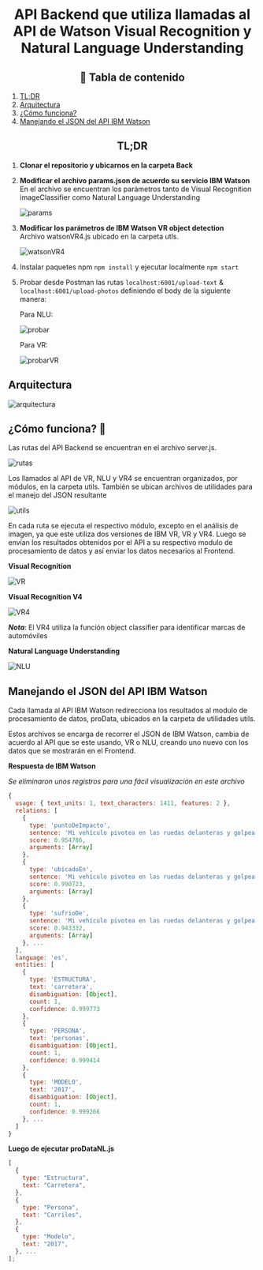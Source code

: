 # <div align=center> API Backend que utiliza llamadas al API de Watson Visual Recognition y Natural Language Understanding </div>

## <div align=center>📑 Tabla de contenido </div>

1. [TL;DR](#tl;dr)
2. [Arquitectura](#arquitectura)
3. [¿Cómo funciona?](#cómo-funciona-)
4. [Manejando el JSON del API IBM Watson](#manejando-el-JSON-del-API-IBM-Watson)

## <div align=center>TL;DR</div>

1. **Clonar el repositorio y ubicarnos en la carpeta Back**

2. **Modificar el archivo params.json de acuerdo su servicio IBM Watson**<br/>
   En el archivo se encuentran los parámetros tanto de Visual Recognition imageClassifier como Natural Language Understanding

   ![params](https://raw.githubusercontent.com/emeloibmco/Watson-NLU-WVR-Web-App/master/Back/.github/params.png)

3. **Modificar los parámetros de IBM Watson VR object detection**<br/> Archivo watsonVR4.js ubicado en la carpeta utls.

   ![watsonVR4](https://raw.githubusercontent.com/emeloibmco/Watson-NLU-WVR-Web-App/master/Back/.github/watsonVR4.png)

4. Instalar paquetes npm `npm install` y ejecutar localmente `npm start`

5. Probar desde Postman las rutas `localhost:6001/upload-text` & `localhost:6001/upload-photos` definiendo el body de la siguiente manera:<br/>

   Para NLU:

   ![probar](https://raw.githubusercontent.com/emeloibmco/Watson-NLU-WVR-Web-App/master/Back/.github/probar.png)

   Para VR:

   ![probarVR](https://raw.githubusercontent.com/emeloibmco/Watson-NLU-WVR-Web-App/master/Back/.github/probarVR.png)

## Arquitectura

![arquitectura](https://raw.githubusercontent.com/emeloibmco/Watson-NLU-WVR-Web-App/master/Back/.github/arquitectura.png)

## ¿Cómo funciona? 🤔

Las rutas del API Backend se encuentran en el archivo server.js.

![rutas](https://raw.githubusercontent.com/emeloibmco/Watson-NLU-WVR-Web-App/master/Back/.github/server.png)

Los llamados al API de VR, NLU y VR4 se encuentran organizados, por módulos, en la carpeta utils. También se ubican archivos de utilidades para el manejo del JSON resultante

![utils](https://raw.githubusercontent.com/emeloibmco/Watson-NLU-WVR-Web-App/master/Back/.github/utils.png)

En cada ruta se ejecuta el respectivo módulo, excepto en el análisis de imagen, ya que este utiliza dos versiones de IBM VR, VR y VR4. Luego se envían los resultados obtenidos por el API a su respectivo modulo de procesamiento de datos y así enviar los datos necesarios al Frontend.

**Visual Recognition**

![VR](https://raw.githubusercontent.com/emeloibmco/Watson-NLU-WVR-Web-App/master/Back/.github/callVR.png)

**Visual Recognition V4**

![VR4](https://raw.githubusercontent.com/emeloibmco/Watson-NLU-WVR-Web-App/master/Back/.github/callVR4.png)

**_Nota_**: El VR4 utiliza la función object classifier para identificar marcas de automóviles

**Natural Language Understanding**

![NLU](https://raw.githubusercontent.com/emeloibmco/Watson-NLU-WVR-Web-App/master/Back/.github/callNLU.png)

## Manejando el JSON del API IBM Watson

Cada llamada al API IBM Watson redirecciona los resultados al modulo de procesamiento de datos, proData, ubicados en la carpeta de utilidades utils.

Estos archivos se encarga de recorrer el JSON de IBM Watson, cambia de acuerdo al API que se este usando, VR o NLU, creando uno nuevo con los datos que se mostrarán en el Frontend.

**Respuesta de IBM Watson**

_Se eliminaron unos registros para una fácil visualización en este archivo_

```javascript
{
  usage: { text_units: 1, text_characters: 1411, features: 2 },
  relations: [
    {
      type: 'puntoDeImpacto',
      sentence: 'Mi vehículo pivotea en las ruedas delanteras y golpea con la parte trasera derecha a la altura del baúl, a uno de los peatones que yo venia pasando en ese momento, dejando a un lesionado de gravedad.',
      score: 0.954786,
      arguments: [Array]
    },
    {
      type: 'ubicadoEn',
      sentence: 'Mi vehículo pivotea en las ruedas delanteras y golpea con la parte trasera derecha a la altura del baúl, a uno de los peatones que yo venia pasando en ese momento, dejando a un lesionado de gravedad.',
      score: 0.990723,
      arguments: [Array]
    },
    {
      type: 'sufrioDe',
      sentence: 'Mi vehículo pivotea en las ruedas delanteras y golpea con la parte trasera derecha a la altura del baúl, a uno de los peatones que yo venia pasando en ese momento, dejando a un lesionado de gravedad.',
      score: 0.943332,
      arguments: [Array]
    }, ...
  ],
  language: 'es',
  entities: [
    {
      type: 'ESTRUCTURA',
      text: 'carretera',
      disambiguation: [Object],
      count: 1,
      confidence: 0.999773
    },
    {
      type: 'PERSONA',
      text: 'personas',
      disambiguation: [Object],
      count: 1,
      confidence: 0.999414
    },
    {
      type: 'MODELO',
      text: '2017',
      disambiguation: [Object],
      count: 1,
      confidence: 0.999266
    }, ...
  ]
}


```

**Luego de ejecutar proDataNL.js**

```javascript
[
  {
    type: "Estructura",
    text: "Carretera",
  },
  {
    type: "Persona",
    text: "Carriles",
  },
  {
    type: "Modelo",
    text: "2017",
  }, ...
];
```